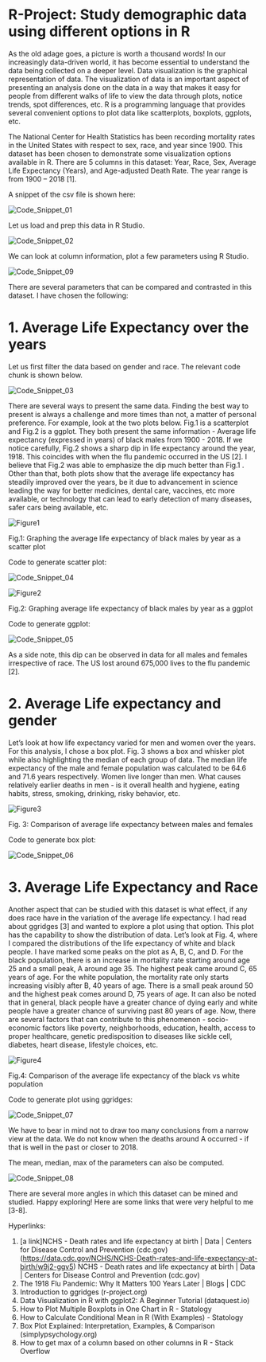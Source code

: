 # R-Project: Study demographic data using different options in R

As the old adage goes, a picture is worth a thousand words! In our increasingly data-driven world, it has become essential to understand the data being collected on a deeper level. Data visualization is the graphical representation of data. The visualization of data is an important aspect of presenting an analysis done on the data in a way that makes it easy for people from different walks of life to view the data through plots, notice trends, spot differences, etc. R is a programming language that provides several convenient options to plot data like scatterplots, boxplots, ggplots, etc.

The National Center for Health Statistics has been recording mortality rates in the United States with respect to sex, race, and year since 1900. This dataset has been chosen to demonstrate some visualization options available in R. There are 5 columns in this dataset: Year, Race, Sex, Average Life Expectancy (Years), and Age-adjusted Death Rate. The year range is from 1900 – 2018 [1]. 

A snippet of the csv file is shown here:

![Code_Snippet_01](https://github.com/maddies-codespace/R-Project/assets/141537679/62297163-da0d-4820-8e23-bbacb5923411)

Let us load and prep this data in R Studio.

![Code_Snippet_02](https://github.com/maddies-codespace/R-Project/assets/141537679/11d5100c-a2a3-4048-a652-6e59d431a03b)

We can look at column information, plot a few parameters using R Studio.

![Code_Snippet_09](https://github.com/maddies-codespace/R-Project/assets/141537679/7b575625-3da1-4248-baf6-c4d6f87ed471)

There are several parameters that can be compared and contrasted in this dataset. I have chosen the following:

# 1.	Average Life Expectancy over the years
Let us first filter the data based on gender and race. The relevant code chunk is shown below.

![Code_Snippet_03](https://github.com/maddies-codespace/R-Project/assets/141537679/b4c30f22-c6d4-40df-a09e-3743fd0391ac)


There are several ways to present the same data. Finding the best way to present is always a challenge and more times than not, a matter of personal preference. For example, look at the two plots below. Fig.1 is a scatterplot and Fig.2 is a ggplot. They both present the same information - Average life expectancy (expressed in years) of black males from 1900 - 2018.  If we notice carefully, Fig.2 shows a sharp dip in life expectancy around the year, 1918. This coincides with when the flu pandemic occurred in the US [2]. I believe that Fig.2 was able to emphasize the dip much better than Fig.1 . Other than that, both plots show that the average life expectancy has steadily improved over the years, be it due to advancement in science leading the way for better medicines, dental care, vaccines, etc more available, or technology that can lead to early detection of many diseases, safer cars being available, etc. 

![Figure1](https://github.com/maddies-codespace/R-Project/assets/141537679/b91151c6-3971-4fe6-8276-3b9ea4ae0448)

Fig.1: Graphing the average life expectancy of black males by year as a scatter plot

Code to generate scatter plot:

![Code_Snippet_04](https://github.com/maddies-codespace/R-Project/assets/141537679/8fc5263a-0d3a-4449-9336-e9c284816e62)

![Figure2](https://github.com/maddies-codespace/R-Project/assets/141537679/3d1c52db-b634-4c72-956c-06e851b35529)

Fig.2: Graphing average life expectancy of black males by year as a ggplot

Code to generate ggplot:

![Code_Snippet_05](https://github.com/maddies-codespace/R-Project/assets/141537679/fc959161-c497-4fbf-b404-a00293f135e0)

As a side note, this dip can be observed in data for all males and females irrespective of race. The US lost around 675,000 lives to the flu pandemic [2].

# 2.	Average Life expectancy and gender
Let’s look at how life expectancy varied for men and women over the years. For this analysis, I chose a box plot. Fig. 3 shows a box and whisker plot while also highlighting the median of each group of data.  The median life expectancy of the male and female population was calculated to be 64.6 and 71.6 years respectively. Women live longer than men. What causes relatively earlier deaths in men - is it overall health and hygiene, eating habits, stress, smoking, drinking, risky behavior, etc. 

![Figure3](https://github.com/maddies-codespace/R-Project/assets/141537679/32ff34f8-f8f2-4d10-a812-77a16baec8db)

Fig. 3: Comparison of average life expectancy between males and females

Code to generate box plot:

![Code_Snippet_06](https://github.com/maddies-codespace/R-Project/assets/141537679/73825ddd-fa5a-47d3-ad21-bdc9ea6994e4)

# 3.	Average Life Expectancy and Race
Another aspect that can be studied with this dataset is what effect, if any does race have in the variation of the average life expectancy. I had read about ggridges [3] and wanted to explore a plot using that option. This plot has the capability to show the distribution of data. Let’s look at Fig. 4, where I compared the distributions of the life expectancy of white and black people. I have marked some peaks on the plot as A, B, C, and D. For the black population, there is an increase in mortality rate starting around age 25 and a small peak, A around age 35. The highest peak came around C, 65 years of age. For the white population, the mortality rate only starts increasing visibly after B, 40 years of age. There is a small peak around 50 and the highest peak comes around D, 75 years of age. It can also be noted that in general, black people have a greater chance of dying early and white people have a greater chance of surviving past 80 years of age. Now, there are several factors that can contribute to this phenomenon - socio-economic factors like poverty, neighborhoods, education, health, access to proper healthcare, genetic predisposition to diseases like sickle cell, diabetes, heart disease, lifestyle choices, etc. 

![Figure4](https://github.com/maddies-codespace/R-Project/assets/141537679/119c177b-f04a-4261-9145-bff959bab093)

Fig.4: Comparison of the average life expectancy of the black vs white population

Code to generate plot using ggridges:

![Code_Snippet_07](https://github.com/maddies-codespace/R-Project/assets/141537679/7375d5b3-65f6-4c07-a03b-c53ae83fb764)

We have to bear in mind not to draw too many conclusions from a narrow view at the data. We do not know when the deaths around A occurred - if that is well in the past or closer to 2018.

The mean, median, max of the parameters can also be computed.

![Code_Snippet_08](https://github.com/maddies-codespace/R-Project/assets/141537679/970f9616-6b88-4302-a68c-42cde61487b8)

There are several more angles in which this dataset can be mined and studied. Happy exploring! Here are some links that were very helpful to me [3-8].


Hyperlinks:
1.	[a link]NCHS - Death rates and life expectancy at birth | Data | Centers for Disease Control and Prevention (cdc.gov) (https://data.cdc.gov/NCHS/NCHS-Death-rates-and-life-expectancy-at-birth/w9j2-ggv5) NCHS - Death rates and life expectancy at birth | Data | Centers for Disease Control and Prevention (cdc.gov)
2.	The 1918 Flu Pandemic: Why It Matters 100 Years Later | Blogs | CDC
3.	Introduction to ggridges (r-project.org)
4.	Data Visualization in R with ggplot2: A Beginner Tutorial (dataquest.io)
5.	How to Plot Multiple Boxplots in One Chart in R - Statology
6.	How to Calculate Conditional Mean in R (With Examples) - Statology
7.	Box Plot Explained: Interpretation, Examples, & Comparison (simplypsychology.org)
8.	How to get max of a column based on other columns in R - Stack Overflow

